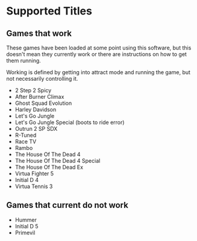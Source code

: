 # Supported Titles

## Games that work

These games have been loaded at some point using this software, but this doesn't mean they currently work or there are instructions on how to get them running.

Working is defined by getting into attract mode and running the game, but not necessarily controlling it.

- 2 Step 2 Spicy
- After Burner Climax
- Ghost Squad Evolution
- Harley Davidson
- Let's Go Jungle
- Let's Go Jungle Special (boots to ride error)
- Outrun 2 SP SDX
- R-Tuned
- Race TV
- Rambo
- The House Of The Dead 4
- The House Of The Dead 4 Special
- The House Of The Dead Ex
- Virtua Fighter 5
- Initial D 4
- Virtua Tennis 3

## Games that current do not work

- Hummer
- Initial D 5
- Primevil

